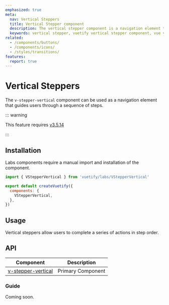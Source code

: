 ```yaml
---
emphasized: true
meta:
  nav: Vertical Steppers
  title: Vertical Stepper component
  description: The vertical stepper component is a navigation element that guides users through a sequence of steps.
  keywords: vertical stepper, vuetify vertical stepper component, vue vertical stepper component
related:
  - /components/buttons/
  - /components/icons/
  - /styles/transitions/
features:
  report: true
---
```


# Vertical Steppers

The `v-stepper-vertical` component can be used as a navigation element that guides users through a sequence of steps.

<PageFeatures />

::: warning

This feature requires [v3.5.14](/getting-started/release-notes/?version=v3.5.14)

:::

## Installation

Labs components require a manual import and installation of the component.

```js { resource="src/plugins/vuetify.js" }
import { VStepperVertical } from 'vuetify/labs/VStepperVertical'

export default createVuetify({
  components: {
    VStepperVertical,
  },
})
```

## Usage

Vertical steppers allow users to complete a series of actions in step order.

<ExamplesUsage name="v-stepper-vertical" />

<PromotedEntry />

## API

| Component | Description |
| - | - |
| [v-stepper-vertical](/api/v-stepper-vertical/) | Primary Component |

<ApiInline hide-links />

### Guide

Coming soon.
